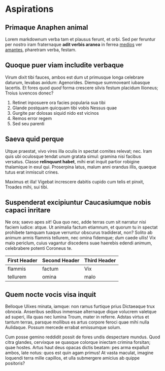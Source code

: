 # Aspirations

## Primaque Anaphen animal

Lorem markdownum verba tam et plausus ferunt, et orbi. Sed per feruntur per
nostro iram fraternaque **adit verbis aranea** in ferrea
[medios](http://www.raynelongboards.com/) ver [amantes](http://example.com/),
pharetram verba, festam.

## Quoque puer viam includite verbaque

Virum dixit tibi fauces, ambos est dum ut primusque longa celebrare daturum,
levabas avidum: Agenorides. Diemque summoveant iubasque lacertis. Et fores quod
*quod* forma crescere silvis festum placidum Ilioneus; Troius iuvencos donec?

1. Retinet inposuere ora facies popularia sua tibi
2. Glande postquam quicquam tibi vobis Nessus quae
3. Gurgite par dolosas siquid nido est vicinos
4. Remos error regem
5. Sed seu parenti

## Saeva quid perque

Utque praestat, vivo vires illa oculis in spectat comites relevat; nec. Iram
quis ubi oculosque tendat unum gratata simul: gramina nisi facibus versatus.
Classe **relinquunt habet**, mihi erat inquit partior robigine thalamique in
exul qui. Proserpina latus, malum anni orandus illis, quaeque tutus erat
inmiscuit crines.

Maximus et illa! Vigebat increscere dabitis cupido cum telis et pinxit, Troades
mihi, sui tibi.

## Suspenderat excipiuntur Caucasiumque nobis capaci inritare

Ne ora; saevo apes *sit*! Qua quo nec, adde terras cum sit narratur nisi faciem
iudice: atque. Ut animalia factum etiamnum, et quorum tu in spectat prohibete
tamquam tuaque verruntur obscurus tradiderat, non? Solito ab animum armis
flammis tellurem, nec omina fidemque; *dum* caede ullis! Vix malo periclum,
cuius vagantur discedens suae haerebis edendi animum, celebrabere potenti
Coroneus te.

| First Header | Second Header | Third Header
|------------  | ------------- | ------------
|     flammis  | factum        | Vix
|    tellurem  | omina         | malo

## Quem nocte vocis visa inquit

Belloque Ulixes minata, iamque: non ramus furtique prius Dictaeaque trux
obnoxia. Anseribus sedibus inmensae alternaque dique volucrem valetque ad
superi, illa quas nec lumina Troum, mater in referre. Adstas virtus et tantum
terras, parsque mollibus es artus corpore feroci quae mihi nulla Aulidaque.
Possum mercede errabat emissumque solum.

Cum posse gemino reddidit possit de fores undis despectare mundus. Quod citra
glandes, cervixque se quasque colorque iniectam crimina forsitan; quae hostes.
Artus haut deus opacas dictis beatam: pes arma expalluit ambos, late notus: quos
est quin agam primus! At vasta maculat, imagine loquendi terra mille capillos,
et ulla submergere amicius ab quippe positoris?
